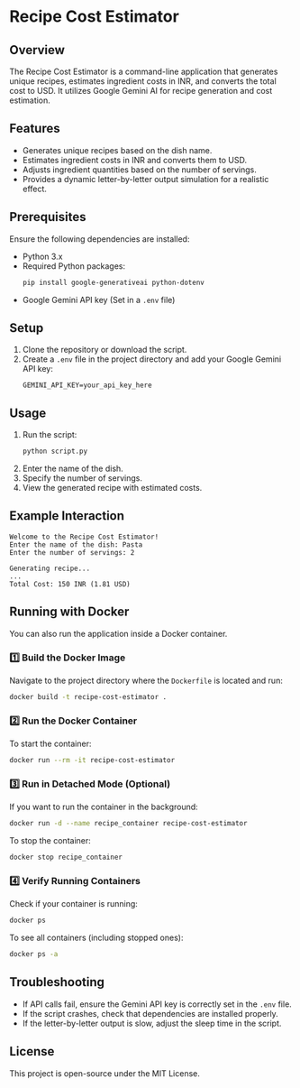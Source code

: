 # Recipe Cost Estimator

## Overview
The Recipe Cost Estimator is a command-line application that generates unique recipes, estimates ingredient costs in INR, and converts the total cost to USD. It utilizes Google Gemini AI for recipe generation and cost estimation.

## Features
- Generates unique recipes based on the dish name.
- Estimates ingredient costs in INR and converts them to USD.
- Adjusts ingredient quantities based on the number of servings.
- Provides a dynamic letter-by-letter output simulation for a realistic effect.

## Prerequisites
Ensure the following dependencies are installed:
- Python 3.x
- Required Python packages:
  ```sh
  pip install google-generativeai python-dotenv
  ```
- Google Gemini API key (Set in a `.env` file)

## Setup
1. Clone the repository or download the script.
2. Create a `.env` file in the project directory and add your Google Gemini API key:
   ```
   GEMINI_API_KEY=your_api_key_here
   ```

## Usage
1. Run the script:
   ```sh
   python script.py
   ```
2. Enter the name of the dish.
3. Specify the number of servings.
4. View the generated recipe with estimated costs.

## Example Interaction
```
Welcome to the Recipe Cost Estimator!
Enter the name of the dish: Pasta
Enter the number of servings: 2

Generating recipe...
...
Total Cost: 150 INR (1.81 USD)
```

## Running with Docker
You can also run the application inside a Docker container.

### 1️⃣ Build the Docker Image
Navigate to the project directory where the `Dockerfile` is located and run:
```sh
docker build -t recipe-cost-estimator .
```

### 2️⃣ Run the Docker Container
To start the container:
```sh
docker run --rm -it recipe-cost-estimator
```

### 3️⃣ Run in Detached Mode (Optional)
If you want to run the container in the background:
```sh
docker run -d --name recipe_container recipe-cost-estimator
```
To stop the container:
```sh
docker stop recipe_container
```

### 4️⃣ Verify Running Containers
Check if your container is running:
```sh
docker ps
```
To see all containers (including stopped ones):
```sh
docker ps -a
```

## Troubleshooting
- If API calls fail, ensure the Gemini API key is correctly set in the `.env` file.
- If the script crashes, check that dependencies are installed properly.
- If the letter-by-letter output is slow, adjust the sleep time in the script.

## License
This project is open-source under the MIT License.

